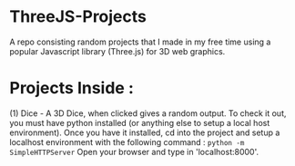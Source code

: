 # ThreeJS-Projects
A repo consisting random projects that I made in my free time using a popular Javascript library (Three.js) for 3D web graphics.

# Projects Inside :
(1) Dice - A 3D Dice, when clicked gives a random output.
    To check it out, you must have python installed (or anything else to setup a local host environment). 
    Once you have it installed, cd into the project and setup a localhost environment with the following command :
    `python -m SimpleHTTPServer`
    Open your browser and type in 'localhost:8000'.
 
